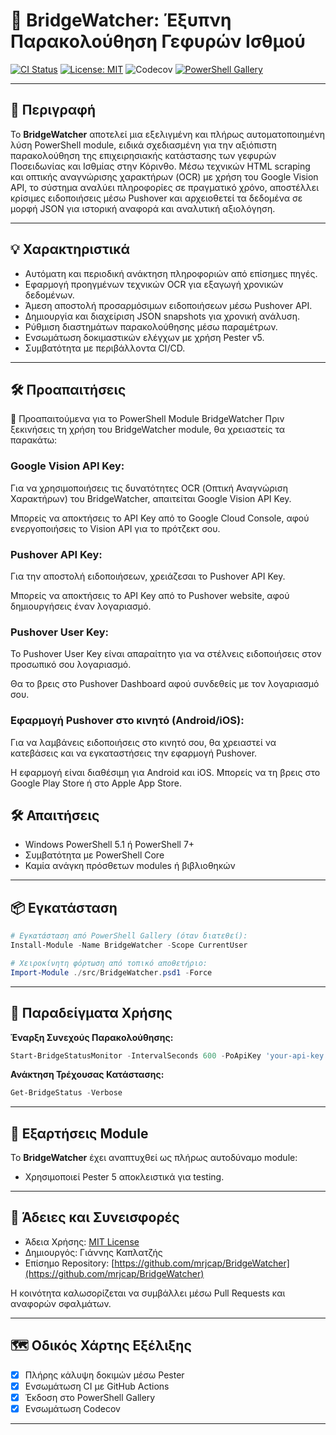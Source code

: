 # 🌉 BridgeWatcher: Έξυπνη Παρακολούθηση Γεφυρών Ισθμού

[![CI Status](https://github.com/mrjcap/BridgeWatcher/actions/workflows/ci.yml/badge.svg)](https://github.com/mrjcap/BridgeWatcher/actions/workflows/ci.yml)
[![License: MIT](https://img.shields.io/badge/License-MIT-yellow.svg)](https://opensource.org/licenses/MIT)
![Codecov](https://codecov.io/gh/mrjcap/BridgeWatcher/branch/main/graph/badge.svg)
[![PowerShell Gallery](https://img.shields.io/powershellgallery/v/BridgeWatcher?color=blue)](https://www.powershellgallery.com/packages/BridgeWatcher)

---

## 📖 Περιγραφή

Το **BridgeWatcher** αποτελεί μια εξελιγμένη και πλήρως αυτοματοποιημένη λύση PowerShell module, ειδικά σχεδιασμένη για την αξιόπιστη παρακολούθηση της επιχειρησιακής κατάστασης των γεφυρών Ποσειδωνίας και Ισθμίας στην Κόρινθο. Μέσω τεχνικών HTML scraping και οπτικής αναγνώρισης χαρακτήρων (OCR) με χρήση του Google Vision API, το σύστημα αναλύει πληροφορίες σε πραγματικό χρόνο, αποστέλλει κρίσιμες ειδοποιήσεις μέσω Pushover και αρχειοθετεί τα δεδομένα σε μορφή JSON για ιστορική αναφορά και αναλυτική αξιολόγηση.

---

## 💡 Χαρακτηριστικά

- Αυτόματη και περιοδική ανάκτηση πληροφοριών από επίσημες πηγές.
- Εφαρμογή προηγμένων τεχνικών OCR για εξαγωγή χρονικών δεδομένων.
- Άμεση αποστολή προσαρμόσιμων ειδοποιήσεων μέσω Pushover API.
- Δημιουργία και διαχείριση JSON snapshots για χρονική ανάλυση.
- Ρύθμιση διαστημάτων παρακολούθησης μέσω παραμέτρων.
- Ενσωμάτωση δοκιμαστικών ελέγχων με χρήση Pester v5.
- Συμβατότητα με περιβάλλοντα CI/CD.

---
## 🛠️ Προαπαιτήσεις
📄 Προαπαιτούμενα για το PowerShell Module BridgeWatcher
Πριν ξεκινήσεις τη χρήση του BridgeWatcher module, θα χρειαστείς τα παρακάτω:

### Google Vision API Key:

  Για να χρησιμοποιήσεις τις δυνατότητες OCR (Οπτική Αναγνώριση Χαρακτήρων) του BridgeWatcher, απαιτείται Google Vision API Key.

  Μπορείς να αποκτήσεις το API Key από το Google Cloud Console, αφού ενεργοποιήσεις το Vision API για το πρότζεκτ σου.

### Pushover API Key:

  Για την αποστολή ειδοποιήσεων, χρειάζεσαι το Pushover API Key.

  Μπορείς να αποκτήσεις το API Key από το Pushover website, αφού δημιουργήσεις έναν λογαριασμό.

###  Pushover User Key:

  Το Pushover User Key είναι απαραίτητο για να στέλνεις ειδοποιήσεις στον προσωπικό σου λογαριασμό.

  Θα το βρεις στο Pushover Dashboard αφού συνδεθείς με τον λογαριασμό σου.

### Εφαρμογή Pushover στο κινητό (Android/iOS):

  Για να λαμβάνεις ειδοποιήσεις στο κινητό σου, θα χρειαστεί να κατεβάσεις και να εγκαταστήσεις την εφαρμογή Pushover.

  Η εφαρμογή είναι διαθέσιμη για Android και iOS. Μπορείς να τη βρεις στο Google Play Store ή στο Apple App Store.

## 🛠️ Απαιτήσεις

- Windows PowerShell 5.1 ή PowerShell 7+
- Συμβατότητα με PowerShell Core
- Καμία ανάγκη πρόσθετων modules ή βιβλιοθηκών

---

## 📦 Εγκατάσταση

```powershell
# Εγκατάσταση από PowerShell Gallery (όταν διατεθεί):
Install-Module -Name BridgeWatcher -Scope CurrentUser

# Χειροκίνητη φόρτωση από τοπικό αποθετήριο:
Import-Module ./src/BridgeWatcher.psd1 -Force
```

---

## 🚀 Παραδείγματα Χρήσης

**Έναρξη Συνεχούς Παρακολούθησης:**
```powershell
Start-BridgeStatusMonitor -IntervalSeconds 600 -PoApiKey 'your-api-key' -PoUserKey 'your-user-key' -ApiKey 'your-google-vision-api-key' -OutputFile './BridgeStatusSnapshot.json'
```


**Ανάκτηση Τρέχουσας Κατάστασης:**
```powershell
Get-BridgeStatus -Verbose
```

---

## 🧩 Εξαρτήσεις Module

Το **BridgeWatcher** έχει αναπτυχθεί ως πλήρως αυτοδύναμο module:

- Χρησιμοποιεί Pester 5 αποκλειστικά για testing.

---

## 📝 Άδειες και Συνεισφορές

- Άδεια Χρήσης: [MIT License](https://opensource.org/licenses/MIT)
- Δημιουργός: Γιάννης Καπλατζής
- Επίσημο Repository: [https://github.com/mrjcap/BridgeWatcher](https://github.com/mrjcap/BridgeWatcher)

Η κοινότητα καλωσορίζεται να συμβάλλει μέσω Pull Requests και αναφορών σφαλμάτων.

---

## 🗺️ Οδικός Χάρτης Εξέλιξης

- [x] Πλήρης κάλυψη δοκιμών μέσω Pester
- [x] Ενσωμάτωση CI με GitHub Actions
- [x] Έκδοση στο PowerShell Gallery
- [x] Ενσωμάτωση Codecov

---
